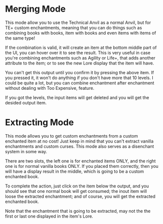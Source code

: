# Merging Mode
This mode allow you to use the Technical Anvil as a normal Anvil, but for TE+ custom enchantments, meaning that you can do things such as combining books with books, item with books and even items with items of the same type!

If the combination is valid, it will create an item at the bottom middle part of the UI, you can hover over it to see the result. This is very useful in case you're combining enchantments such as Agility or Life+, that adds another attribute to the item; or to see the new Lore display that the item will have. 

You can't get this output until you confirm it by pressing the above item. If you pressed it, it won't do anything if you don't have more that 10 levels. I could be quite a lot, but you can combine enchantment after enchantment without dealing with Too Expensive, feature.

If you got the levels, the input items will get deleted and you will get the desided output item.

# Extracting Mode

This mode allows you to get custom enchantments from a custom enchanted item at no cost! Just keep in mind that you can't extract vanilla enchantments and custom curses. This mode also serves as a disenchant system in some way.

There are two slots, the left one is for enchanted items ONLY, and the right one is for normal vanilla books ONLY. If you placed them correctly, then you will have a display result in the middle, which is going to be a custom enchanted book.

To complete the action, just click on the item below the output, and you should see that one normal book will get consumed; the inout item will loose the extracted enchantment; and of course, you will get the extracted enchanted book.

Note that the enchantment that is going to be extracted, may not the the first or last one displayed in the item's Lore.